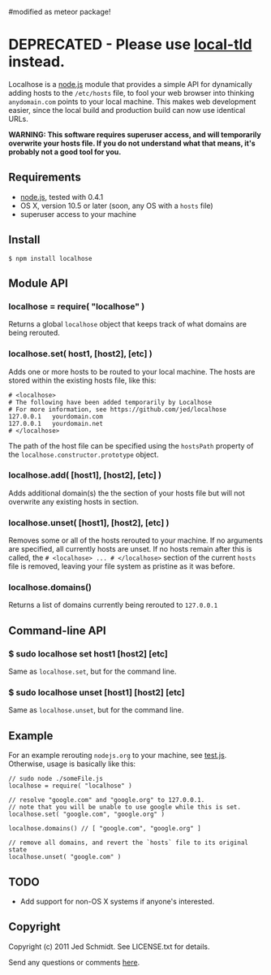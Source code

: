 #modified as meteor package!

# DEPRECATED - Please use [local-tld](https://github.com/hoodiehq/local-tld) instead.

Localhose is a [node.js](http://nodejs.org/) module that provides a simple API for dynamically adding hosts to the `/etc/hosts` file, to fool your web browser into thinking `anydomain.com` points to your local machine. This makes web development easier, since the local build and production build can now use identical URLs.

**WARNING: This software requires superuser access, and will temporarily overwrite your hosts file. If you do not understand what that means, it's probably not a good tool for you.**

## Requirements

* [node.js](http://nodejs.org/), tested with 0.4.1
* OS X, version 10.5 or later (soon, any OS with a `hosts` file)
* superuser access to your machine

## Install

    $ npm install localhose

## Module API

### localhose = require( "localhose" )

Returns a global `localhose` object that keeps track of what domains are being rerouted.

### localhose.set( host1, [host2], [etc] )

Adds one or more hosts to be routed to your local machine. The hosts are stored within the existing hosts file, like this:

    # <localhose>
    # The following have been added temporarily by Localhose
    # For more information, see https://github.com/jed/localhose
    127.0.0.1	yourdomain.com
    127.0.0.1	yourdomain.net
    # </localhose>

The path of the host file can be specified using the `hostsPath` property of the `localhose.constructor.prototype` object.

### localhose.add( [host1], [host2], [etc] )

Adds additional domain(s) the the <localhose> section of your hosts file but will not overwrite any existing hosts in <localhose> section.

### localhose.unset( [host1], [host2], [etc] )

Removes some or all of the hosts rerouted to your machine. If no arguments are specified, all currently hosts are unset. If no hosts remain after this is called, the `# <localhose> ... # </localhose>` section of the current `hosts` file is removed, leaving your file system as pristine as it was before.

### localhose.domains()

Returns a list of domains currently being rerouted to `127.0.0.1`

## Command-line API

### $ sudo localhose set host1 [host2] [etc]

Same as `localhose.set`, but for the command line.

### $ sudo localhose unset [host1] [host2] [etc]

Same as `localhose.unset`, but for the command line.

## Example

For an example rerouting `nodejs.org` to your machine, see [test.js](/jed/localhose/blob/master/test.js). Otherwise, usage is basically like this:

    // sudo node ./someFile.js
    localhose = require( "localhose" )

    // resolve "google.com" and "google.org" to 127.0.0.1.
    // note that you will be unable to use google while this is set.
    localhose.set( "google.com", "google.org" )

    localhose.domains() // [ "google.com", "google.org" ]

    // remove all domains, and revert the `hosts` file to its original state
    localhose.unset( "google.com" )

## TODO

* Add support for non-OS X systems if anyone's interested.

Copyright
---------

Copyright (c) 2011 Jed Schmidt. See LICENSE.txt for details.

Send any questions or comments [here](http://twitter.com/jedschmidt).
